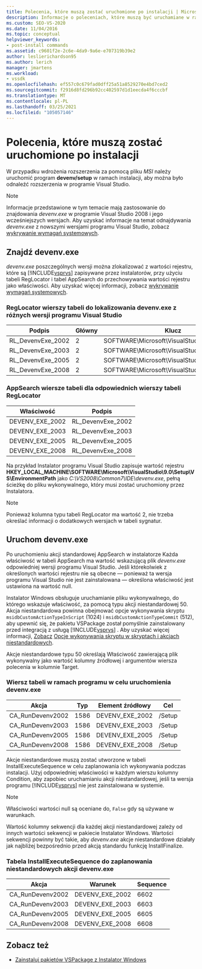 ```yaml
---
title: Polecenia, które muszą zostać uruchomione po instalacji | Microsoft Docs
description: Informacje o poleceniach, które muszą być uruchamiane w ramach instalacji rozszerzenia wdrożonego za pomocą pliku msi w programie Visual Studio.
ms.custom: SEO-VS-2020
ms.date: 11/04/2016
ms.topic: conceptual
helpviewer_keywords:
- post-install commands
ms.assetid: c9601f2e-2c6e-4da9-9a6e-e707319b39e2
author: leslierichardson95
ms.author: lerich
manager: jmartens
ms.workload:
- vssdk
ms.openlocfilehash: ef557c0c679fad0dff25a51a8529270e4bd7ced2
ms.sourcegitcommit: f2916d8fd296b92cc402597d1d1eecda4f6cccbf
ms.translationtype: MT
ms.contentlocale: pl-PL
ms.lasthandoff: 03/25/2021
ms.locfileid: "105057146"
---
```

# <a name="commands-that-must-be-run-after-installation"></a>Polecenia, które muszą zostać uruchomione po instalacji
W przypadku wdrożenia rozszerzenia za pomocą pliku *MSI* należy uruchomić program **devenv/setup** w ramach instalacji, aby można było odnaleźć rozszerzenia w programie Visual Studio.

> [!NOTE]
> Informacje przedstawione w tym temacie mają zastosowanie do znajdowania *devenv.exe* w programie Visual Studio 2008 i jego wcześniejszych wersjach. Aby uzyskać informacje na temat odnajdywania *devenv.exe* z nowszymi wersjami programu Visual Studio, zobacz [wykrywanie wymagań systemowych](../../extensibility/internals/detecting-system-requirements.md).

## <a name="find-devenvexe"></a>Znajdź devenv.exe
 *devenv.exe* poszczególnych wersji można zlokalizować z wartości rejestru, które są [!INCLUDE[vsprvs](../../code-quality/includes/vsprvs_md.md)] zapisywane przez instalatorów, przy użyciu tabeli RegLocator i tabel AppSearch do przechowywania wartości rejestru jako właściwości. Aby uzyskać więcej informacji, zobacz [wykrywanie wymagań systemowych](../../extensibility/internals/detecting-system-requirements.md).

### <a name="reglocator-table-rows-to-locate-devenvexe-from-different-versions-of-visual-studio"></a>RegLocator wierszy tabeli do lokalizowania devenv.exe z różnych wersji programu Visual Studio

|Podpis|Główny|Klucz|Nazwa|Typ|
|-----------------|----------|---------|----------|----------|
|RL_DevenvExe_2002|2|SOFTWARE\Microsoft\VisualStudio\7.0\Setup\VS|EnvironmentPath|2|
|RL_DevenvExe_2003|2|SOFTWARE\Microsoft\VisualStudio\7.1\Setup\VS|EnvironmentPath|2|
|RL_DevenvExe_2005|2|SOFTWARE\Microsoft\VisualStudio\8.0\Setup\VS|EnvironmentPath|2|
|RL_DevenvExe_2008|2|SOFTWARE\Microsoft\VisualStudio\9.0\Setup\VS|EnvironmentPath|2|

### <a name="appsearch-table-rows-for-corresponding-reglocator-table-rows"></a>AppSearch wiersze tabeli dla odpowiednich wierszy tabeli RegLocator

|Właściwość|Podpis|
|--------------|-----------------|
|DEVENV_EXE_2002|RL_DevenvExe_2002|
|DEVENV_EXE_2003|RL_DevenvExe_2003|
|DEVENV_EXE_2005|RL_DevenvExe_2005|
|DEVENV_EXE_2008|RL_DevenvExe_2008|

 Na przykład Instalator programu Visual Studio zapisuje wartość rejestru **HKEY_LOCAL_MACHINE\SOFTWARE\Microsoft\VisualStudio\9.0\Setup\VS\EnvironmentPath** jako *C:\VS2008\Common7\IDE\devenv.exe*, pełną ścieżkę do pliku wykonywalnego, który musi zostać uruchomiony przez Instalatora.

> [!NOTE]
> Ponieważ kolumna typu tabeli RegLocator ma wartość 2, nie trzeba określać informacji o dodatkowych wersjach w tabeli sygnatur.

## <a name="run-devenvexe"></a>Uruchom devenv.exe
 Po uruchomieniu akcji standardowej AppSearch w instalatorze Każda właściwość w tabeli AppSearch ma wartość wskazującą plik *devenv.exe* odpowiedniej wersji programu Visual Studio. Jeśli którekolwiek z określonych wartości rejestru nie są obecne — ponieważ ta wersja programu Visual Studio nie jest zainstalowana — określona właściwość jest ustawiona na wartość null.

 Instalator Windows obsługuje uruchamianie pliku wykonywalnego, do którego wskazuje właściwość, za pomocą typu akcji niestandardowej 50. Akcja niestandardowa powinna obejmować opcje wykonywania skryptu `msidbCustomActionTypeInScript` (1024) i `msidbCustomActionTypeCommit` (512), aby upewnić się, że pakietu VSPackage został pomyślnie zainstalowany przed integracją z usługą [!INCLUDE[vsprvs](../../code-quality/includes/vsprvs_md.md)] . Aby uzyskać więcej informacji, [Zobacz](/windows/desktop/msi/customaction-table) [Opcje wykonywania skryptu w skryptach i akcjach niestandardowych](/windows/desktop/msi/custom-action-in-script-execution-options).

 Akcje niestandardowe typu 50 określają Właściwość zawierającą plik wykonywalny jako wartość kolumny źródłowej i argumentów wiersza polecenia w kolumnie Target.

### <a name="customaction-table-rows-to-run-devenvexe"></a>Wiersz tabeli w ramach programu w celu uruchomienia devenv.exe

|Akcja|Typ|Element źródłowy|Cel|
|------------|----------|------------|------------|
|CA_RunDevenv2002|1586|DEVENV_EXE_2002|/Setup|
|CA_RunDevenv2003|1586|DEVENV_EXE_2003|/Setup|
|CA_RunDevenv2005|1586|DEVENV_EXE_2005|/Setup|
|CA_RunDevenv2008|1586|DEVENV_EXE_2008|/Setup|

 Akcje niestandardowe muszą zostać utworzone w tabeli InstallExecuteSequence w celu zaplanowania ich wykonywania podczas instalacji. Użyj odpowiedniej właściwości w każdym wierszu kolumny Condition, aby zapobiec uruchamianiu akcji niestandardowej, jeśli ta wersja programu [!INCLUDE[vsprvs](../../code-quality/includes/vsprvs_md.md)] nie jest zainstalowana w systemie.

> [!NOTE]
> Właściwości wartości null są oceniane do, `False` gdy są używane w warunkach.

 Wartość kolumny sekwencji dla każdej akcji niestandardowej zależy od innych wartości sekwencji w pakiecie Instalator Windows. Wartości sekwencji powinny być takie, aby *devenv.exe* akcje niestandardowe działały jak najbliżej bezpośrednio przed akcją standardu funkcję InstallFinalize.

### <a name="installexecutesequence-table-to-schedule-the-devenvexe-custom-actions"></a>Tabela InstallExecuteSequence do zaplanowania niestandardowych akcji devenv.exe

|Akcja|Warunek|Sequence|
|------------|---------------|--------------|
|CA_RunDevenv2002|DEVENV_EXE_2002|6602|
|CA_RunDevenv2003|DEVENV_EXE_2003|6603|
|CA_RunDevenv2005|DEVENV_EXE_2005|6605|
|CA_RunDevenv2008|DEVENV_EXE_2008|6608|

## <a name="see-also"></a>Zobacz też
- [Zainstaluj pakietów VSPackage z Instalator Windows](../../extensibility/internals/installing-vspackages-with-windows-installer.md)

